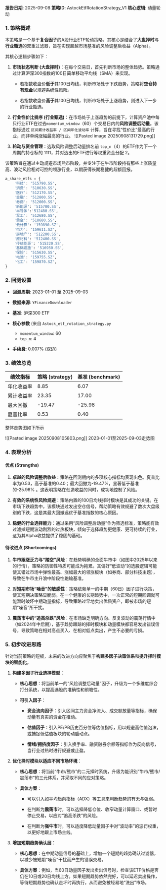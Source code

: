 

**报告日期**: 2025-09-08 
**策略ID**: AstockEtfRotationStrategy_V1 
**核心逻辑**: 动量轮动

### **1. 策略概述**

本策略是一个基于**复合因子**的A股行业ETF轮动策略，其核心是结合了**大盘择时**与**行业甄选**的双重过滤器，旨在实现超越市场基准的风险调整后收益（Alpha）。

其核心逻辑步骤如下：

1. **市场状态判断 (大盘择时)**：在每个交易日，首先判断市场的整体趋势。策略通过计算沪深300指数的100日简单移动平均线（SMA）来实现。
    
    - 若指数收盘价**低于**其100日均线，判断市场处于下跌趋势，策略将**空仓持有现金**以规避系统性风险。
        
    - 若指数收盘价**高于**其100日均线，判断市场处于上涨趋势，则进入下一步的行业甄选。
        
2. **行业性价比排序 (行业甄选)**：在市场处于上涨趋势的前提下，计算资产池中每只行业ETF在过去`momentum_window`（60）个交易日内的**风险调整后动量**。该指标通过 `区间累计收益率 / 区间年化波动率` 计算，旨在寻找“性价比”最高的行业，而非单纯涨幅最高的行业。
	    ![[Pasted image 20250908131729.png]]
3. **轮动与资金管理**：选取风险调整后动量排名前 `top_n`（4）的ETF作为下一个周期的持仓标的 1111，并对选出的ETF进行等权重资金分配 2。
    

该策略旨在通过主动规避市场熊市阶段，并专注于在牛市阶段持有那些上涨质量高、波动风险相对可控的领涨行业，以期获得长期稳健的超额回报。

```python
a_share_etfs = {
	'科技': '515790.SS',
	'消费': '510630.SS',
	'医疗': '512170.SS',
	'金融': '512800.SS',
	'券商': '512000.SS',
	'新能源': '515700.SS',
	'半导体':'512480.SS',
	'军工': '512680.SS',
	'黄金': '518680.SS',
	'云计算': '159890.SZ',
	'电力': '159611.SZ',
	'房地产': '512200.SS',
	'原材料': '512400.SS',
	'传统能源': '515220.SS',
	'基础设施': '516950.SS',
	'保险': '515630.SS',
	'电池': '159755.SZ',
	'化工': '159870.SZ',
}
```


### 2. 回测设置

- **回测周期**: 2023-01-01 至 2025-09-03
    
- **数据来源**: `YFinanceDownloader`
    
- **基准**: 沪深300 ETF 
    
- **核心参数** (来自 `Astock_etf_rotation_strategy.py` 
    
    - `momentum_window`: 60
    - `top_n`: 4
        
- **手续费**: 0.007% (双边)
    

### 3. 绩效总览

| 绩效指标  | 策略 (strategy) | 基准 (benchmark) |
| ----- | ------------- | -------------- |
| 年化收益率 | 8.85          | 6.07           |
| 累计收益率 | 23.35         | 17.00          |
| 最大回撤  | -19.47        | -25.98         |
| 夏普比率  | 0.53          | 0.40           |
整体走势图如下所示

![[Pasted image 20250908105803.png]]
2023-01-01至2025-09-03走势图



### **4. 表现分析**

#### **优点 (Strengths)**

1. **卓越的风险调整后收益**：策略在回测期内的多项核心指标均表现出色。夏普比率为0.53，高于基准的0.40；最大回撤为-19.47%，显著低于基准的-25.98% 。这表明策略在创造收益的同时，成功地控制了风险。
    
2. **有效的系统性风险规避**：策略内置的100日均线择时模块是其成功的关键。在市场下跌趋势中，该模块通过发出空仓信号，帮助策略有效规避了数次大盘级别的下跌，这是其最大回撤远优于基准指数的核心原因。
    
3. **稳健的行业选择能力**：通过采用“风险调整后动量”作为筛选标准，策略能有效过滤掉短期波动剧烈的过热板块，倾向于选择趋势更健康、更可持续的行业，这为其Alpha收益提供了稳固的基础。
    

#### **待改进点 (Shortcomings)**

1. **牛市跟涨乏力与“踏空”风险**：在趋势明确的全面牛市中（如图中2025年以来的行情），策略的防御性特质可能成为拖累。其偏好“低波动”的选股逻辑可能使其错过市场中弹性最高、涨幅最大的领涨板块（如券商、部分科技主题），导致在牛市主升浪中阶段性跑输基准。
    
2. **对短期市场“噪音”的敏感性**：策略依赖单一的中期（60日）因子进行决策，使其短期决策略显脆弱。在一个健康的长期趋势中，一次正常的短期回调就可能暂时破坏中期动量指标，导致策略过早地卖出优质资产，即被市场的短期“噪音”所干扰。
    
3. **震荡市中的“追高杀跌”风险**：在市场缺乏明确方向、反复波动的震荡行情中（如2024年中后期），基于趋势跟踪的择时模块和动量模块都容易发出错误信号，导致策略在相对高点买入、在相对低点卖出，产生不必要的亏损。
    

### **5. 初步改进思路**

针对当前策略的短板，未来的改进方向应聚焦于**构建多因子决策体系**和**提升择时模块的智能化**。

1. **构建多因子行业选择模型**：
    
    - **核心思想**：将当前单一的“风险调整后动量”因子，升级为一个多维度综合打分系统，以提高选股的准确性和前瞻性。
        
    - **可引入因子**：
        
        - **资金流向因子**：引入区间主力资金净流入、成交额放量等指标，确保动量有真实的资金在推动。
            
        - **估值因子**：引入PE/PB历史百分位等估值指标，用以规避高估值泡沫，或捕捉低估值板块的轮动启动点。
            
        - **情绪/拥挤度因子**：引入换手率、融资融券余额等指标作为反向信号，当行业过热时进行规避或止盈。
            
2. **优化择时模块以适应不同市场环境**：
    
    - **核心思想**：将当前“牛市/熊市”的二元择时系统，升级为能识别“牛市/熊市/震荡市”的三元体系，并采取不同的应对策略。
        
    - **具体方案**：
        
        - 可以引入如平均趋向指标（ADX）等工具来判断趋势的有无与强弱。
            
        - 在判断为**震荡市**时，可以选择降低仓位、收窄动量计算窗口、或暂时停止交易，以应对“追高杀跌”的风险。
            
        - 在判断为**强牛市**时，可以适度降低动量因子中对“波动率”的惩罚权重，以更好地跟上市场主线。
            
3. **增加短期趋势确认层**：
    
    - **核心思想**：在中期动量信号的基础上，增加一个短期的趋势确认过滤器，以减少被短期“噪音”干扰而产生的错误交易。
        
    - **具体方案**：例如，当60日动量因子发出卖出信号时，检查该ETF价格是否仍在10日或20日均线上方。如果短期趋势依然完好，可以延迟卖出操作，等待短期趋势也确认走坏时再执行，从而避免被轻易地“洗出”市场。